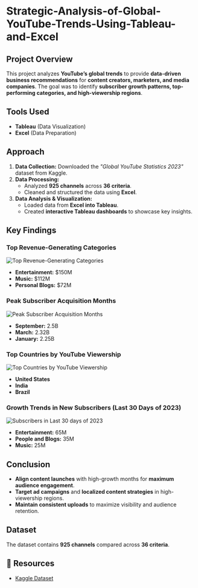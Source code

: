 # Strategic-Analysis-of-Global-YouTube-Trends-Using-Tableau-and-Excel

## Project Overview
This project analyzes **YouTube’s global trends** to provide **data-driven business recommendations** for **content creators, marketers, and media companies**. The goal was to identify **subscriber growth patterns, top-performing categories, and high-viewership regions**.

## Tools Used
- **Tableau** (Data Visualization)
- **Excel** (Data Preparation)

## Approach
1. **Data Collection:** Downloaded the *"Global YouTube Statistics 2023"* dataset from Kaggle.
2. **Data Processing:**
   - Analyzed **925 channels** across **36 criteria**.
   - Cleaned and structured the data using **Excel**.
3. **Data Analysis & Visualization:**
   - Loaded data from **Excel into Tableau**.
   - Created **interactive Tableau dashboards** to showcase key insights.

## Key Findings
### Top Revenue-Generating Categories
![Top Revenue-Generating Categories](https://github.com/user-attachments/assets/1b2e5626-afb1-4fa2-a75f-f8628d59a572)
- **Entertainment:** $150M
- **Music:** $112M
- **Personal Blogs:** $72M

### Peak Subscriber Acquisition Months
![Peak Subscriber Acquisition Months](https://github.com/user-attachments/assets/a176560b-43f2-4230-aa4f-90eb6177d1cd)
- **September:** 2.5B
- **March:** 2.32B
- **January:** 2.25B

### Top Countries by YouTube Viewership
![Top Countries by YouTube Viewership](https://github.com/user-attachments/assets/895e8c84-f719-469f-9c87-e8ed77c5dc5e)
- **United States**
- **India**
- **Brazil**

### Growth Trends in New Subscribers (Last 30 Days of 2023)
![Subscribers in Last 30 days of 2023](https://github.com/user-attachments/assets/05428fc8-dcf3-4690-bccc-e1361644bdd5)
- **Entertainment:** 65M
- **People and Blogs:** 35M
- **Music:** 25M

## Conclusion
- **Align content launches** with high-growth months for **maximum audience engagement**.
- **Target ad campaigns** and **localized content strategies** in high-viewership regions.
- **Maintain consistent uploads** to maximize visibility and audience retention.

## Dataset
The dataset contains **925 channels** compared across **36 criteria**.

## 📎 Resources
- [Kaggle Dataset](https://www.kaggle.com/datasets/nelgiriyewithana/global-youtube-statistics-2023)
